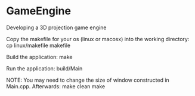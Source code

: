 # GameEngine
Developing a 3D projection game engine

Copy the makefile for your os (linux or macosx) into the working directory:
cp linux/makefile makefile

Build the application:
make

Run the application:
build/Main


NOTE: You may need to change the size of window constructed in Main.cpp. Afterwards:
make clean
make